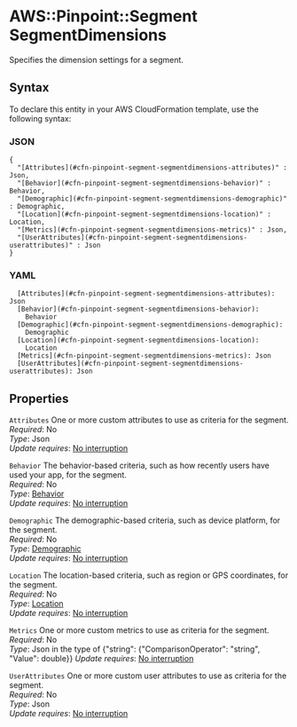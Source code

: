 # AWS::Pinpoint::Segment SegmentDimensions<a name="aws-properties-pinpoint-segment-segmentdimensions"></a>

Specifies the dimension settings for a segment\.

## Syntax<a name="aws-properties-pinpoint-segment-segmentdimensions-syntax"></a>

To declare this entity in your AWS CloudFormation template, use the following syntax:

### JSON<a name="aws-properties-pinpoint-segment-segmentdimensions-syntax.json"></a>

```
{
  "[Attributes](#cfn-pinpoint-segment-segmentdimensions-attributes)" : Json,
  "[Behavior](#cfn-pinpoint-segment-segmentdimensions-behavior)" : Behavior,
  "[Demographic](#cfn-pinpoint-segment-segmentdimensions-demographic)" : Demographic,
  "[Location](#cfn-pinpoint-segment-segmentdimensions-location)" : Location,
  "[Metrics](#cfn-pinpoint-segment-segmentdimensions-metrics)" : Json,
  "[UserAttributes](#cfn-pinpoint-segment-segmentdimensions-userattributes)" : Json
}
```

### YAML<a name="aws-properties-pinpoint-segment-segmentdimensions-syntax.yaml"></a>

```
  [Attributes](#cfn-pinpoint-segment-segmentdimensions-attributes): Json
  [Behavior](#cfn-pinpoint-segment-segmentdimensions-behavior): 
    Behavior
  [Demographic](#cfn-pinpoint-segment-segmentdimensions-demographic): 
    Demographic
  [Location](#cfn-pinpoint-segment-segmentdimensions-location): 
    Location
  [Metrics](#cfn-pinpoint-segment-segmentdimensions-metrics): Json
  [UserAttributes](#cfn-pinpoint-segment-segmentdimensions-userattributes): Json
```

## Properties<a name="aws-properties-pinpoint-segment-segmentdimensions-properties"></a>

`Attributes`  <a name="cfn-pinpoint-segment-segmentdimensions-attributes"></a>
One or more custom attributes to use as criteria for the segment\.  
*Required*: No  
*Type*: Json  
*Update requires*: [No interruption](https://docs.aws.amazon.com/AWSCloudFormation/latest/UserGuide/using-cfn-updating-stacks-update-behaviors.html#update-no-interrupt)

`Behavior`  <a name="cfn-pinpoint-segment-segmentdimensions-behavior"></a>
The behavior\-based criteria, such as how recently users have used your app, for the segment\.  
*Required*: No  
*Type*: [Behavior](aws-properties-pinpoint-segment-segmentdimensions-behavior.md)  
*Update requires*: [No interruption](https://docs.aws.amazon.com/AWSCloudFormation/latest/UserGuide/using-cfn-updating-stacks-update-behaviors.html#update-no-interrupt)

`Demographic`  <a name="cfn-pinpoint-segment-segmentdimensions-demographic"></a>
The demographic\-based criteria, such as device platform, for the segment\.  
*Required*: No  
*Type*: [Demographic](aws-properties-pinpoint-segment-segmentdimensions-demographic.md)  
*Update requires*: [No interruption](https://docs.aws.amazon.com/AWSCloudFormation/latest/UserGuide/using-cfn-updating-stacks-update-behaviors.html#update-no-interrupt)

`Location`  <a name="cfn-pinpoint-segment-segmentdimensions-location"></a>
The location\-based criteria, such as region or GPS coordinates, for the segment\.  
*Required*: No  
*Type*: [Location](aws-properties-pinpoint-segment-segmentdimensions-location.md)  
*Update requires*: [No interruption](https://docs.aws.amazon.com/AWSCloudFormation/latest/UserGuide/using-cfn-updating-stacks-update-behaviors.html#update-no-interrupt)

`Metrics`  <a name="cfn-pinpoint-segment-segmentdimensions-metrics"></a>
One or more custom metrics to use as criteria for the segment\.  
*Required*: No  
*Type*: Json in the type of {"string": {"ComparisonOperator": "string", "Value": double}} 
*Update requires*: [No interruption](https://docs.aws.amazon.com/AWSCloudFormation/latest/UserGuide/using-cfn-updating-stacks-update-behaviors.html#update-no-interrupt)

`UserAttributes`  <a name="cfn-pinpoint-segment-segmentdimensions-userattributes"></a>
One or more custom user attributes to use as criteria for the segment\.  
*Required*: No  
*Type*: Json  
*Update requires*: [No interruption](https://docs.aws.amazon.com/AWSCloudFormation/latest/UserGuide/using-cfn-updating-stacks-update-behaviors.html#update-no-interrupt)

